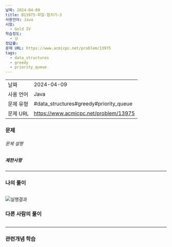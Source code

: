 ```yaml
---
날짜: 2024-04-09
title: B13975-파일-합치기-3
사용언어: Java
시험:
  - Gold IV
학습정도:
  - 상
정답률: 
문제 URL: https://www.acmicpc.net/problem/13975
tags:
  - data_structures
  - greedy
  - priority_queue
---
```


|        |                                        |
| ------ | -------------------------------------- |
| 날짜     | 2024-04-09                             |
| 사용 언어  | Java                                   |
| 문제 유형  | #data_structures#greedy#priority_queue |
| 문제 URL | https://www.acmicpc.net/problem/13975  |



### 문제

###### 문제 설명


##### 제한사항


---

### 나의 풀이

```java

```

![실행결과](/assets/CodingTest/B13975.png)
### 다른 사람의 풀이

```java

```

---
### 관련개념 학습
